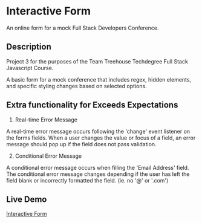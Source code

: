 # Interactive Form
An online form for a mock Full Stack Developers Conference.

## Description
Project 3 for the purposes of the Team Treehouse Techdegree Full Stack Javascript Course.
 
A basic form for a mock conference that includes regex, hidden elements, and specific styling changes based on selected options.

## Extra functionality for Exceeds Expectations 

 1. Real-time Error Message

A real-time error message occurs following the 'change' event listener on the forms fields. When a user changes the value or focus of a field, an error message should pop up if the field does not pass validation.

 2. Conditional Error Message

A conditional error message occurs when filling the 'Email Address' field. The conditional error message changes depending if the user has left the field blank or incorrectly formatted the field. (ie. no '@' or '.com')

## Live Demo
[Interactive Form](https://anthonysetiadi.github.io/interactive-form-v3/)

